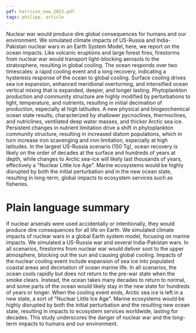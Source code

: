 ```yaml
---
pdf: harrison_new_2022.pdf
tags: philipp, article
---
```

Nuclear war would produce dire global consequences for humans and our environment. We
simulated climate impacts of US-Russia and India-Pakistan nuclear wars in an Earth System Model, here, we
report on the ocean impacts. Like volcanic eruptions and large forest fires, firestorms from nuclear war would
transport light-blocking aerosols to the stratosphere, resulting in global cooling. The ocean responds over two
timescales: a rapid cooling event and a long recovery, indicating a hysteresis response of the ocean to global
cooling. Surface cooling drives sea ice expansion, enhanced meridional overturning, and intensified ocean
vertical mixing that is expanded, deeper, and longer lasting. Phytoplankton production and community structure
are highly modified by perturbations to light, temperature, and nutrients, resulting in initial decimation of
production, especially at high latitudes. A new physical and biogeochemical ocean state results, characterized
by shallower pycnoclines, thermoclines, and nutriclines, ventilated deep water masses, and thicker Arctic sea
ice. Persistent changes in nutrient limitation drive a shift in phytoplankton community structure, resulting
in increased diatom populations, which in turn increase iron scavenging and iron limitation, especially at
high latitudes. In the largest US-Russia scenario (150 Tg), ocean recovery is likely on the order of decades
at the surface and hundreds of years at depth, while changes to Arctic sea-ice will likely last thousands of
years, effectively a "Nuclear Little Ice Age". Marine ecosystems would be highly disrupted by both the initial
perturbation and in the new ocean state, resulting in long-term, global impacts to ecosystem services such as
fisheries.


# Plain language summary

If nuclear arsenals were used accidentally or intentionally, they would
produce dire consequences for all life on Earth. We simulated climate impacts of nuclear wars in a global Earth
system model, focusing on marine impacts. We simulated a US-Russia war and several India-Pakistan wars.
In all scenarios, firestorms from nuclear war would deliver soot to the upper atmosphere, blocking out the sun
and causing global cooling. Impacts of the nuclear cooling event include expansion of sea ice into populated
coastal areas and decimation of ocean marine life. In all scenarios, the ocean cools rapidly but does not return to
the pre-war state when the smoke clears. Instead, the ocean takes many decades to return to normal, and some
parts of the ocean would likely stay in the new state for hundreds of years or longer. When the cooling event
ends, Arctic sea ice is left in a new state, a sort of "Nuclear Little Ice Age". Marine ecosystems would be highly
disrupted by both the initial perturbation and the resulting new ocean state, resulting in impacts to ecosystem
services worldwide, lasting for decades. This study underscores the danger of nuclear war and the long-term
impacts to humans and our environment.
